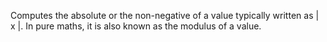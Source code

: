 Computes the absolute or the non-negative of a value typically written as | x |. In pure maths, it is also known as the modulus of a value.
